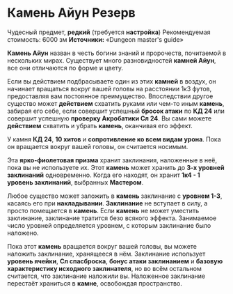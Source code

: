 # Камень Айун Резерв

Чудесный предмет, **редкий** (требуется **настройка**)
Рекомендуемая стоимость: 6000 зм
**Источники:** «Dungeon master's guide»

**Камень Айун** назван в честь богини знаний и пророчеств, почитаемой в нескольких мирах. Существует много разновидностей **камней Айун**, все они отличаются по форме и цвету.

Если вы действием подбрасываете один из этих **камней** в воздух, он начинает вращаться вокруг вашей головы на расстоянии 1к3 футов, предоставляя вам постоянное преимущество. Впоследствии другое существо может **действием** схватить руками или чем-то иным **камень**, забирая его себе, если совершит успешный **бросок атаки** по **КД 24** или совершит успешную **проверку Акробатики Сл 24**. Вы сами можете **действием** схватить и убрать **камень**, оканчивая его эффект.

У камня **КД 24**, **10 хитов** и **сопротивление ко всем видам урона**. Пока он вращается вокруг вашей головы, он считается носимым.

Эта **ярко-фиолетовая призма** хранит заклинания, наложенные в неё, пока вы не используете их. Этот **камень** может хранить до **3-х уровней заклинаний** одновременно. Когда его находят, он хранит **1к4 - 1 уровень заклинаний**, выбранных **Мастером**.

Любое существо может заложить в **камень** заклинание с **уровнем 1-3**, касаясь его при **накладывании**. **Заклинание** не вступает в силу, а просто помещается в **камень**. Если **камень** не может уместить заклинание, заклинание тратится безо всякого эффекта. Занимаемое число уровней определяется уровнем, с которым заклинание было наложено.

Пока этот **камень** вращается вокруг вашей головы, вы можете наложить заклинание, хранящееся в нём. Заклинание использует **уровень ячейки**, **Сл спасброска**, **бонус атаки заклинанием** и **базовую характеристику исходного заклинателя**, но во всём остальном считается, что заклинание наложили вы. Наложенное заклинание перестаёт храниться в **камне**, освобождая пространство.